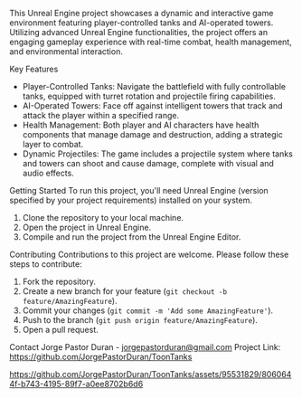 This Unreal Engine project showcases a dynamic and interactive game environment featuring player-controlled tanks and AI-operated towers. Utilizing advanced Unreal Engine functionalities, the project offers an engaging gameplay experience with real-time combat, health management, and environmental interaction.

Key Features
- Player-Controlled Tanks: Navigate the battlefield with fully controllable tanks, equipped with turret rotation and projectile firing capabilities.
- AI-Operated Towers: Face off against intelligent towers that track and attack the player within a specified range.
- Health Management: Both player and AI characters have health components that manage damage and destruction, adding a strategic layer to combat.
- Dynamic Projectiles: The game includes a projectile system where tanks and towers can shoot and cause damage, complete with visual and audio effects.
  
Getting Started
To run this project, you'll need Unreal Engine (version specified by your project requirements) installed on your system.
1. Clone the repository to your local machine.
2. Open the project in Unreal Engine.
3. Compile and run the project from the Unreal Engine Editor.
   
Contributing
Contributions to this project are welcome. Please follow these steps to contribute:
1. Fork the repository.
2. Create a new branch for your feature (`git checkout -b feature/AmazingFeature`).
3. Commit your changes (`git commit -m 'Add some AmazingFeature'`).
4. Push to the branch (`git push origin feature/AmazingFeature`).
5. Open a pull request.

Contact
Jorge Pastor Duran - jorgepastorduran@gmail.com
Project Link:  https://github.com/JorgePastorDuran/ToonTanks
 



https://github.com/JorgePastorDuran/ToonTanks/assets/95531829/8060644f-b743-4195-89f7-a0ee8702b6d6


